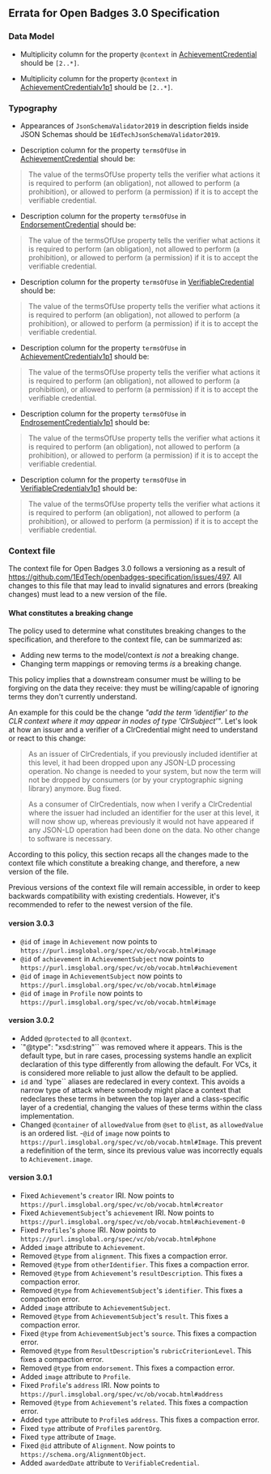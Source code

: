 ## Errata for Open Badges 3.0 Specification

### Data Model

- Multiplicity column for the property `@context` in [AchievementCredential](https://www.imsglobal.org/spec/ob/v3p0#achievementcredential) should be `[2..*]`.

- Multiplicity column for the property `@context` in [AchievementCredentialv1p1](https://www.imsglobal.org/spec/ob/v3p0#achievementcredentialv1p1) should be `[2..*]`.

### Typography

- Appearances of `JsonSchemaValidator2019` in description fields inside JSON Schemas should be `1EdTechJsonSchemaValidator2019`.

- Description column for the property `termsOfUse` in [AchievementCredential](https://www.imsglobal.org/spec/ob/v3p0#achievementcredential) should be:

> The value of the termsOfUse property tells the verifier what actions it is required to perform (an obligation), not allowed to perform (a prohibition), or allowed to perform (a permission) if it is to accept the verifiable credential.

- Description column for the property `termsOfUse` in [EndorsementCredential](https://www.imsglobal.org/spec/ob/v3p0#endorsementcredential) should be:

> The value of the termsOfUse property tells the verifier what actions it is required to perform (an obligation), not allowed to perform (a prohibition), or allowed to perform (a permission) if it is to accept the verifiable credential.

- Description column for the property `termsOfUse` in [VerifiableCredential](https://www.imsglobal.org/spec/ob/v3p0#verifiablecredential) should be:

> The value of the termsOfUse property tells the verifier what actions it is required to perform (an obligation), not allowed to perform (a prohibition), or allowed to perform (a permission) if it is to accept the verifiable credential.

- Description column for the property `termsOfUse` in [AchievementCredentialv1p1](https://www.imsglobal.org/spec/ob/v3p0#achievementcredentialv1p1) should be:

> The value of the termsOfUse property tells the verifier what actions it is required to perform (an obligation), not allowed to perform (a prohibition), or allowed to perform (a permission) if it is to accept the verifiable credential.

- Description column for the property `termsOfUse` in [EndrosementCredentialv1p1](https://www.imsglobal.org/spec/ob/v3p0#endorsementcredentialv1p1) should be:

> The value of the termsOfUse property tells the verifier what actions it is required to perform (an obligation), not allowed to perform (a prohibition), or allowed to perform (a permission) if it is to accept the verifiable credential.

- Description column for the property `termsOfUse` in [VerifiableCredentialv1p1](https://www.imsglobal.org/spec/ob/v3p0#verifiablecredentialv1p1) should be:

> The value of the termsOfUse property tells the verifier what actions it is required to perform (an obligation), not allowed to perform (a prohibition), or allowed to perform (a permission) if it is to accept the verifiable credential.


### Context file

The context file for Open Badges 3.0 follows a versioning as a result of https://github.com/1EdTech/openbadges-specification/issues/497. All changes to this file that may lead to invalid signatures and errors (breaking changes) must lead to a new version of the file.

#### What constitutes a breaking change

The policy used to determine what constitutes breaking changes to the specification, and therefore to the context file, can be summarized as:

- Adding new terms to the model/context *is not* a breaking change.
- Changing term mappings or removing terms *is* a breaking change.

This policy implies that a downstream consumer must be willing to be forgiving on the data they receive: they must be willing/capable of ignoring terms they don't currently understand.

An example for this could be the change *"add the term 'identifier' to the CLR context where it may appear in nodes of type 'ClrSubject'"*. Let's look at how an issuer and a verifier of a ClrCredential might need to understand or react to this change:

> As an issuer of ClrCredentials, if you previously included identifier at this level, it had been dropped upon any JSON-LD processing operation. No change is needed to your system, but now the term will not be dropped by consumers (or by your cryptographic signing library) anymore. Bug fixed.

> As a consumer of ClrCredentials, now when I verify a ClrCredential where the issuer had included an identifier for the user at this level, it will now show up, whereas previously it would not have appeared if any JSON-LD operation had been done on the data. No other change to software is necessary.

According to this policy, this section recaps all the changes made to the context file which constitute a breaking change, and therefore, a new version of the file.

<div class="note">
Previous versions of the context file will remain accessible, in order to keep backwards compatibility with existing credentials. However, it's recommended to refer to the newest version of the file.
</div>

#### version 3.0.3
- `@id` of `image` in `Achievement` now points to `https://purl.imsglobal.org/spec/vc/ob/vocab.html#image`
- `@id` of `achievement` in `AchievementSubject` now points to `https://purl.imsglobal.org/spec/vc/ob/vocab.html#achievement`
- `@id` of `image` in `AchievementSubject` now points to `https://purl.imsglobal.org/spec/vc/ob/vocab.html#image`
- `@id` of `image` in `Profile` now points to `https://purl.imsglobal.org/spec/vc/ob/vocab.html#image`

#### version 3.0.2
- Added `@protected` to all `@context`.
- `"@type": "xsd:string"`` was removed where it appears. This is the default type, but in rare cases, processing systems handle an explicit declaration of this type differently from allowing the default. For VCs, it is considered more reliable to just allow the default to be applied.
- `id` and `type`` aliases are redeclared in every context. This avoids a narrow type of attack where somebody might place a context that redeclares these terms in between the top layer and a class-specific layer of a credential, changing the values of these terms within the class implementation.
- Changed `@container` of `allowedValue` from `@set` to `@list`, as `allowedValue` is an ordered list.
-`@id` of `image` now points to `https://purl.imsglobal.org/spec/vc/ob/vocab.html#Image`. This prevent a redefinition of the term, since its previous value was incorrectly equals to `Achievement.image`.

#### version 3.0.1

- Fixed `Achievement`'s `creator` IRI. Now points to `https://purl.imsglobal.org/spec/vc/ob/vocab.html#creator`
- Fixed `AchievementSubject`'s `achievement` IRI. Now points to `https://purl.imsglobal.org/spec/vc/ob/vocab.html#achievement-0`
- Fixed `Profiles`'s `phone` IRI. Now points to `https://purl.imsglobal.org/spec/vc/ob/vocab.html#phone`
- Added `image` attribute to `Achievement`.
- Removed `@type` from `alignment`. This fixes a compaction error.
- Removed `@type` from `otherIdentifier`. This fixes a compaction error.
- Removed `@type` from `Achievement`'s `resultDescription`. This fixes a compaction error.
- Removed `@type` from `AchievementSubject`'s `identifier`. This fixes a compaction error.
- Added `image` attribute to `AchievementSubject`.
- Removed `@type` from `AchievementSubject`'s `result`. This fixes a compaction error.
- Fixed `@type` from `AchievementSubject`'s `source`. This fixes a compaction error.
- Removed `@type` from `ResultDescription`'s `rubricCriterionLevel`. This fixes a compaction error.
- Removed `@type` from `endorsement`. This fixes a compaction error.
- Added `image` attribute to `Profile`.
- Fixed `Profile`'s `address` IRI. Now points to `https://purl.imsglobal.org/spec/vc/ob/vocab.html#address`
- Removed `@type` from `Achievement`'s `related`. This fixes a compaction error.
- Added `type` attribute to `Profile`s `address`. This fixes a compaction error.
- Fixed `type` attribute of `Profile`s `parentOrg`.
- Fixed `type` attribute of `Image`.
- Fixed `@id` attribute of `Alignment`. Now points to `https://schema.org/AlignmentObject`.
- Added `awardedDate` attribute to `VerifiableCredential`.

